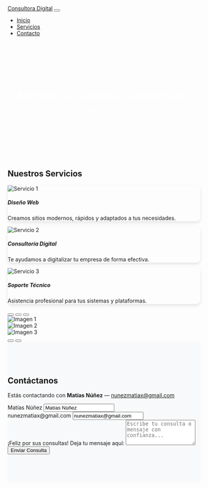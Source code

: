 <!DOCTYPE html>
<html lang="es">
<head>
  <meta charset="UTF-8" />
  <meta name="viewport" content="width=device-width, initial-scale=1.0" />
  <title>Consultora Digital Matías Núñez</title>
  <link href="https://cdn.jsdelivr.net/npm/bootstrap@5.3.0/dist/css/bootstrap.min.css" rel="stylesheet">
  <style>
    .hero {
      background-image: url('https://picsum.photos/seed/hero/1200/400');
      background-size: cover;
      background-position: center;
      padding: 100px 0;
      color: white;
      text-align: center;
    }
    .card {
      border-radius: 10px;
      box-shadow: 0 4px 8px rgba(0,0,0,0.1);
    }
    #contacto {
      background-color: #f8f9fa;
      padding: 60px 0;
    }
  </style>
</head>
<body>

<!-- NAVBAR -->
<nav class="navbar navbar-expand-lg navbar-dark bg-dark">
  <div class="container">
    <a class="navbar-brand" href="#">Consultora Digital</a>
    <button class="navbar-toggler" type="button" data-bs-toggle="collapse" data-bs-target="#navbarNav">
      <span class="navbar-toggler-icon"></span>
    </button>
    <div class="collapse navbar-collapse" id="navbarNav">
      <ul class="navbar-nav ms-auto">
        <li class="nav-item"><a class="nav-link active" href="#">Inicio</a></li>
        <li class="nav-item"><a class="nav-link" href="#servicios">Servicios</a></li>
        <li class="nav-item"><a class="nav-link" href="#contacto">Contacto</a></li>
      </ul>
    </div>
  </div>
</nav>

<!-- HERO -->
<section class="hero">
  <div class="container">
    <h1>Bienvenido a la Consultora de Matías Núñez</h1>
    <p>Soluciones digitales para tu negocio</p>
  </div>
</section>

<!-- SERVICIOS -->
<section id="servicios" class="py-5">
  <div class="container">
    <h2 class="text-center mb-4">Nuestros Servicios</h2>
    <div class="row g-4">
      <div class="col-md-4">
        <div class="card">
          <img src="https://picsum.photos/seed/1/400/250" class="card-img-top" alt="Servicio 1">
          <div class="card-body">
            <h5 class="card-title">Diseño Web</h5>
            <p class="card-text">Creamos sitios modernos, rápidos y adaptados a tus necesidades.</p>
          </div>
        </div>
      </div>
      <div class="col-md-4">
        <div class="card">
          <img src="https://picsum.photos/seed/2/400/250" class="card-img-top" alt="Servicio 2">
          <div class="card-body">
            <h5 class="card-title">Consultoría Digital</h5>
            <p class="card-text">Te ayudamos a digitalizar tu empresa de forma efectiva.</p>
          </div>
        </div>
      </div>
      <div class="col-md-4">
        <div class="card">
          <img src="https://picsum.photos/seed/3/400/250" class="card-img-top" alt="Servicio 3">
          <div class="card-body">
            <h5 class="card-title">Soporte Técnico</h5>
            <p class="card-text">Asistencia profesional para tus sistemas y plataformas.</p>
          </div>
        </div>
      </div>
    </div>
  </div>
</section>

<!-- CARRUSEL -->
<div id="carouselExampleIndicators" class="carousel slide" data-bs-ride="carousel">
  <div class="carousel-indicators">
    <button type="button" data-bs-target="#carouselExampleIndicators" data-bs-slide-to="0" class="active"></button>
    <button type="button" data-bs-target="#carouselExampleIndicators" data-bs-slide-to="1"></button>
    <button type="button" data-bs-target="#carouselExampleIndicators" data-bs-slide-to="2"></button>
  </div>
  <div class="carousel-inner">
    <div class="carousel-item active">
      <img src="https://picsum.photos/seed/car1/1200/400" class="d-block w-100" alt="Imagen 1">
    </div>
    <div class="carousel-item">
      <img src="https://picsum.photos/seed/car2/1200/400" class="d-block w-100" alt="Imagen 2">
    </div>
    <div class="carousel-item">
      <img src="https://picsum.photos/seed/car3/1200/400" class="d-block w-100" alt="Imagen 3">
    </div>
  </div>
  <button class="carousel-control-prev" type="button" data-bs-target="#carouselExampleIndicators" data-bs-slide="prev">
    <span class="carousel-control-prev-icon"></span>
  </button>
  <button class="carousel-control-next" type="button" data-bs-target="#carouselExampleIndicators" data-bs-slide="next">
    <span class="carousel-control-next-icon"></span>
  </button>
</div>

<!-- CONTACTO -->
<section id="contacto">
  <div class="container">
    <h2 class="text-center mb-4">Contáctanos</h2>
    <p class="text-center">Estás contactando con <strong>Matías Núñez</strong> — <a href="mailto:nunezmatiax@gmail.com">nunezmatiax@gmail.com</a></p>
    <form action="https://formsubmit.co/nunezmatiax@gmail.com" method="POST" class="row g-3">
      <input type="hidden" name="_captcha" value="false">
      <div class="col-md-6">
        <label for="nombre" class="form-label">Matías Núñez</label>
        <input type="text" class="form-control" id="nombre" name="nombre" value="Matías Núñez" readonly>
      </div>
      <div class="col-md-6">
        <label for="correo" class="form-label">nunezmatiax@gmail.com</label>
        <input type="email" class="form-control" id="correo" name="correo" value="nunezmatiax@gmail.com" readonly>
      </div>
      <div class="col-12">
        <label for="mensaje" class="form-label">¡Feliz por sus consultas! Deja tu mensaje aquí:</label>
        <textarea class="form-control" id="mensaje" name="mensaje" rows="4" required placeholder="Escribe tu consulta o mensaje con confianza..."></textarea>
      </div>
      <div class="col-12 text-center">
        <button type="submit" class="btn btn-success btn-lg">Enviar Consulta</button>
      </div>
    </form>
  </div>
</section>

<!-- SCRIPTS -->
<script src="https://cdn.jsdelivr.net/npm/bootstrap@5.3.0/dist/js/bootstrap.bundle.min.js"></script>

</body>
</html>
